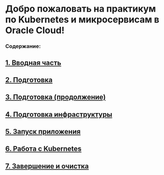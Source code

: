 Добро пожаловать на практикум по Kubernetes и микросервисам в Oracle Cloud!
=============================

### Содержание:

## [1. Вводная часть](doc/rus/p1.md)

## [2. Подготовка](doc/rus/p2.md)

## [3. Подготовка (продолжение)](doc/rus/p3.md)

## [4. Подготовка инфраструктуры](doc/rus/p4.md)

## [5. Запуск приложения](doc/rus/p5.md)

## [6. Работа с Kubernetes](doc/rus/p6.md)

## [7. Завершение и очистка](doc/rus/p7.md)